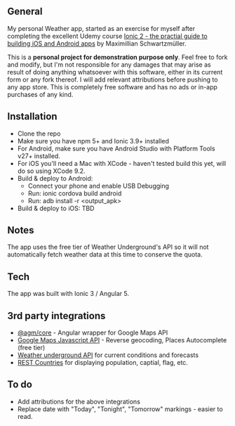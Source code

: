 ## General

My personal Weather app, started as an exercise for myself after completing the excellent Udemy course [Ionic 2 - the practial guide to building iOS and Android apps](https://www.udemy.com/ionic-2-the-practical-guide-to-building-ios-android-apps/learn/v4/overview) by Maximillian Schwartzmüller.

This is a **personal project for demonstration purpose only**. 
Feel free to fork and modify, but I'm not responsible for any damages that may arise as result of doing anything whatsoever with this software, either in its current form or any fork thereof.
I will add relevant attributions before pushing to any app store.
This is completely free software and has no ads or in-app purchases of any kind.

## Installation

- Clone the repo
- Make sure you have npm 5+ and Ionic 3.9+ installed
- For Android, make sure you have Android Studio with Platform Tools v27+ installed.
- For iOS you'll need a Mac with XCode - haven't tested build this yet, will do so using XCode 9.2.
- Build & deploy to Android:
  - Connect your phone and enable USB Debugging 
  - Run: ionic cordova build android
  - Run: adb install -r <output_apk>
- Build & deploy to iOS: TBD


## Notes

The app uses the free tier of Weather Underground's API so it will not automatically fetch weather data at this time to conserve the quota.

## Tech

The app was built with Ionic 3 / Angular 5.

## 3rd party integrations
- [@agm/core](https://www.npmjs.com/package/@agm/core) - Angular wrapper for Google Maps API
- [Google Maps Javascript API](https://developers.google.com/maps/documentation/javascript/) - Reverse geocoding, Places Autocomplete (free tier)
- [Weather underground API](https://www.wunderground.com/weather/api/d/docs) for current conditions and forecasts
- [REST Countries](https://restcountries.eu/) for displaying population, captial, flag, etc.

## To do
- Add attributions for the above integrations
- Replace date with "Today", "Tonight", "Tomorrow" markings - easier to read.
